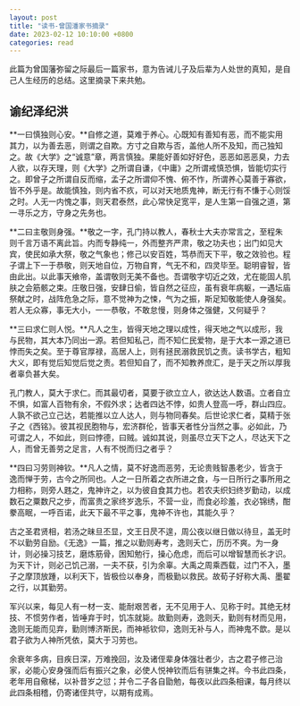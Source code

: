 ```yaml
---
layout: post
title: "读书-曾国潘家书摘录"
date: 2023-02-12 10:10:00 +0800
categories: read
---
```

此篇为曾国藩弥留之际最后一篇家书，意为告诫儿子及后辈为人处世的真知，是自己人生经历的总结。这里摘录下来共勉。

## 谕纪泽纪洪

**一曰慎独则心安。**自修之道，莫难于养心。心既知有善知有恶，而不能实用其力，以为善去恶，则谓之自欺。方寸之自欺与否，盖他人所不及知，而己独知之。故《大学》之“诚意”章，两言慎独。果能好善如好好色，恶恶如恶恶臭，力去人欲，以存天理，则《大学》之所谓自谦，《中庸》之所谓戒慎恐惧，皆能切实行之。即曾子之所谓自反而缩，孟子之所谓仰不愧、俯不怍，所谓养心莫善于寡欲，皆不外乎是。故能慎独，则内省不疚，可以对天地质鬼神，断无行有不慊于心则馁之时。人无一内愧之事，则天君泰然，此心常快足宽平，是人生第一自强之道，第一寻乐之方，守身之先务也。

**二曰主敬则身强。**敬之一字，孔门持以教人，春秋士大夫亦常言之，至程朱则千言万语不离此旨。内而专静纯一，外而整齐严肃，敬之功夫也；出门如见大宾，使民如承大祭，敬之气象也；修己以安百姓，笃恭而天下平，敬之效验也。程子谓上下一于恭敬，则天地自位，万物自育，气无不和，四灵毕至。聪明睿智，皆由此出。以此事天飨帝，盖谓敬则无美不备也。吾谓敬字切近之效，尤在能固人肌肤之会筋骸之束。庄敬日强，安肆日偷，皆自然之征应，虽有衰年病躯，一遇坛庙祭献之时，战阵危急之际，意不觉神为之悚，气为之振，斯足知敬能使人身强矣。若人无众寡，事无大小，一一恭敬，不敢怠慢，则身体之强健，又何疑乎？

**三曰求仁则人悦。**凡人之生，皆得天地之理以成性，得天地之气以成形，我与民物，其大本乃同出一源。若但知私己，而不知仁民爱物，是于大本一源之道已悖而失之矣。至于尊官厚禄，高居人上，则有拯民溺救民饥之责。读书学古，粗知大义，即有觉后知觉后觉之责。若但知自了，而不知教养庶汇，是于天之所以厚我者辜负甚大矣。

孔门教人，莫大于求仁。而其最切者，莫要于欲立立人，欲达达人数语。立者自立不惧，如富人百物有余，不假外求；达者四达不悖，如贵人登高一呼，群山四应。人孰不欲己立己达，若能推以立人达人，则与物同春矣。后世论求仁者，莫精于张子之《西铭》。彼其视民胞物与，宏济群伦，皆事天者性分当然之事。必如此，乃可谓之人，不如此，则曰悖德，曰贼。诚如其说，则虽尽立天下之人，尽达天下之人，而曾无善劳之足言，人有不悦而归之者乎？

**四曰习劳则神钦。**凡人之情，莫不好逸而恶劳，无论贵贱智愚老少，皆贪于逸而惮于劳，古今之所同也。人之一日所着之衣所进之食，与一日所行之事所用之力相称，则旁人韪之，鬼神许之，以为彼自食其力也。若农夫织妇终岁勤动，以成数石之粟数尺之步，而富贵之家终岁逸乐，不营一业，而食必珍羞，衣必锦绣，酣豢高眠，一呼百诺，此天下最不平之事，鬼神不许也，其能久乎？

古之圣君贤相，若汤之昧旦丕显，文王日昃不遑，周公夜以继日做以待旦，盖无时不以勤劳自励。《无逸》一篇，推之以勤则寿考，逸则夭亡，历历不爽。为一身计，则必操习技艺，磨炼筋骨，困知勉行，操心危虑，而后可以增智慧而长才识。为天下计，则必己饥己溺，一夫不获，引为余辜。大禹之周乘西载，过门不入，墨子之摩顶放踵，以利天下，皆极俭以奉身，而极勤以救民。故荀子好称大禹、墨翟之行，以其勤劳。

军兴以来，每见人有一材一支、能耐艰苦者，无不见用于人、见称于时。其绝无材技、不惯劳作者，皆唾弃于时，饥冻就毙。故勤则寿，逸则夭，勤则有材而见用，逸则无能而见弃，勤则博济斯民，而神袛钦仰，逸则无补与人，而神鬼不歆。是以君子欲为人神所凭依，莫大于习劳也。

余衰年多病，目疾日深，万难挽回，汝及诸侄辈身体强壮者少，古之君子修己治家，必能心安身强而后有振兴之象，必使人悦神钦而后有骈集之祥。今书此四条，老年用自儆梯，以补昔岁之愆；并令二子各自勖勉，每夜以此四条相课，每月终以此四条相稽，仍寄诸侄共守，以期有成焉。
